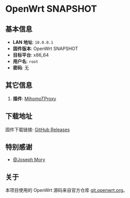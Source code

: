 # OpenWrt SNAPSHOT

## 基本信息

- **LAN 地址**: `10.0.0.1`
- **固件版本**: OpenWrt SNAPSHOT
- **目标平台**: x86_64
- **用户名**: `root`
- **密码**: 无

## 其它信息

1. **插件**: [MihomoTProxy](https://github.com/morytyann/OpenWrt-mihomo)

## 下载地址

固件下载链接: [GitHub Releases](https://github.com/vernlau/openwrt/releases)

## 特别感谢

- [@Joseph Mory](https://github.com/morytyann)

## 关于
本项目使用的 OpenWrt 源码来自官方仓库 [git.openwrt.org](https://git.openwrt.org/openwrt/openwrt.git)。
